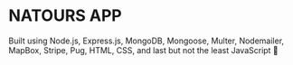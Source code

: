 # NATOURS APP

Built using Node.js, Express.js, MongoDB, Mongoose, Multer, Nodemailer, MapBox, Stripe, Pug, HTML, CSS, and last but not the least JavaScript 🦾
